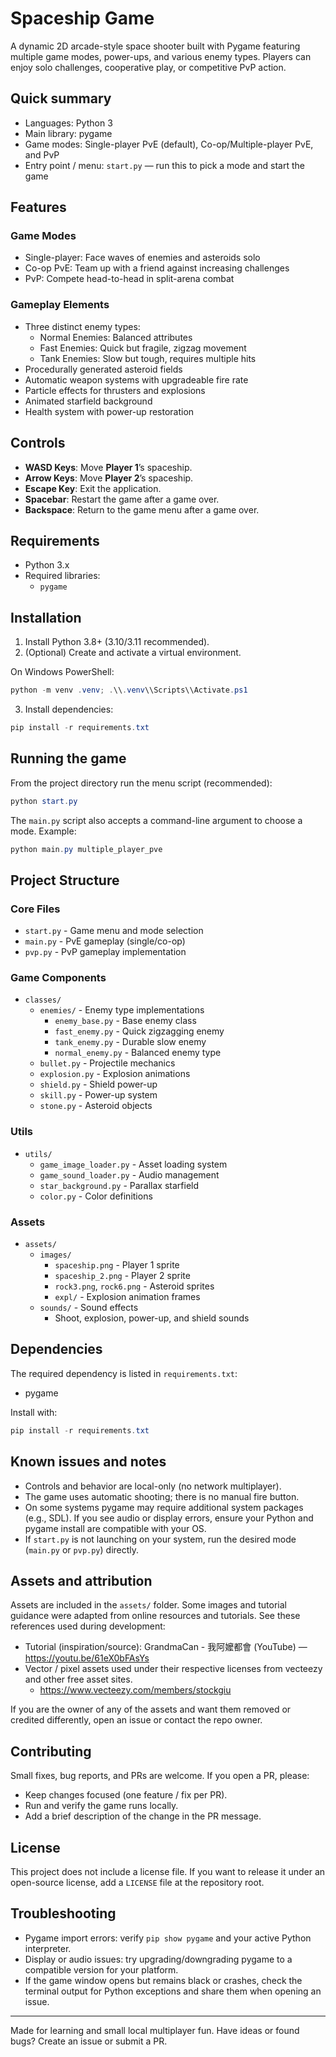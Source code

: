 # Spaceship Game

A dynamic 2D arcade-style space shooter built with Pygame featuring multiple game modes, power-ups, and various enemy types. Players can enjoy solo challenges, cooperative play, or competitive PvP action.

## Quick summary

- Languages: Python 3
- Main library: pygame
- Game modes: Single-player PvE (default), Co-op/Multiple-player PvE, and PvP
- Entry point / menu: `start.py` — run this to pick a mode and start the game

## Features

### Game Modes
- Single-player: Face waves of enemies and asteroids solo
- Co-op PvE: Team up with a friend against increasing challenges
- PvP: Compete head-to-head in split-arena combat

### Gameplay Elements
- Three distinct enemy types:
  - Normal Enemies: Balanced attributes
  - Fast Enemies: Quick but fragile, zigzag movement
  - Tank Enemies: Slow but tough, requires multiple hits
- Procedurally generated asteroid fields
- Automatic weapon systems with upgradeable fire rate
- Particle effects for thrusters and explosions
- Animated starfield background
- Health system with power-up restoration

## Controls

- **WASD Keys**: Move **Player 1**’s spaceship.
- **Arrow Keys**: Move **Player 2**’s spaceship.
- **Escape Key**: Exit the application.
- **Spacebar**: Restart the game after a game over.
- **Backspace**: Return to the game menu after a game over.

## Requirements

- Python 3.x
- Required libraries:
  - `pygame`

## Installation

1. Install Python 3.8+ (3.10/3.11 recommended).
2. (Optional) Create and activate a virtual environment.

On Windows PowerShell:

```powershell
python -m venv .venv; .\\.venv\\Scripts\\Activate.ps1
```

3. Install dependencies:

```powershell
pip install -r requirements.txt
```

## Running the game

From the project directory run the menu script (recommended):

```powershell
python start.py
```

The `main.py` script also accepts a command-line argument to choose a mode. Example:

```powershell
python main.py multiple_player_pve
```

## Project Structure

### Core Files
- `start.py` - Game menu and mode selection
- `main.py` - PvE gameplay (single/co-op)
- `pvp.py` - PvP gameplay implementation

### Game Components
- `classes/`
  - `enemies/` - Enemy type implementations
    - `enemy_base.py` - Base enemy class
    - `fast_enemy.py` - Quick zigzagging enemy
    - `tank_enemy.py` - Durable slow enemy
    - `normal_enemy.py` - Balanced enemy type
  - `bullet.py` - Projectile mechanics
  - `explosion.py` - Explosion animations
  - `shield.py` - Shield power-up
  - `skill.py` - Power-up system
  - `stone.py` - Asteroid objects

### Utils
- `utils/`
  - `game_image_loader.py` - Asset loading system
  - `game_sound_loader.py` - Audio management
  - `star_background.py` - Parallax starfield
  - `color.py` - Color definitions

### Assets
- `assets/`
  - `images/`
    - `spaceship.png` - Player 1 sprite
    - `spaceship_2.png` - Player 2 sprite
    - `rock3.png`, `rock6.png` - Asteroid sprites
    - `expl/` - Explosion animation frames
  - `sounds/` - Sound effects
    - Shoot, explosion, power-up, and shield sounds

## Dependencies

The required dependency is listed in `requirements.txt`:

- pygame

Install with:

```powershell
pip install -r requirements.txt
```

## Known issues and notes

- Controls and behavior are local-only (no network multiplayer).
- The game uses automatic shooting; there is no manual fire button.
- On some systems pygame may require additional system packages (e.g., SDL). If you see audio or display errors, ensure your Python and pygame install are compatible with your OS.
- If `start.py` is not launching on your system, run the desired mode (`main.py` or `pvp.py`) directly.

## Assets and attribution

Assets are included in the `assets/` folder. Some images and tutorial guidance were adapted from online resources and tutorials. See these references used during development:

- Tutorial (inspiration/source): GrandmaCan - 我阿嬤都會 (YouTube) — https://youtu.be/61eX0bFAsYs
- Vector / pixel assets used under their respective licenses from vecteezy and other free asset sites. 
  - https://www.vecteezy.com/members/stockgiu

If you are the owner of any of the assets and want them removed or credited differently, open an issue or contact the repo owner.

## Contributing

Small fixes, bug reports, and PRs are welcome. If you open a PR, please:

- Keep changes focused (one feature / fix per PR).
- Run and verify the game runs locally.
- Add a brief description of the change in the PR message.

## License

This project does not include a license file. If you want to release it under an open-source license, add a `LICENSE` file at the repository root.

## Troubleshooting

- Pygame import errors: verify `pip show pygame` and your active Python interpreter.
- Display or audio issues: try upgrading/downgrading pygame to a compatible version for your platform.
- If the game window opens but remains black or crashes, check the terminal output for Python exceptions and share them when opening an issue.

---

Made for learning and small local multiplayer fun. Have ideas or found bugs? Create an issue or submit a PR.


